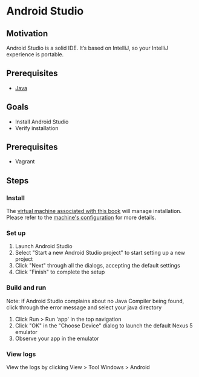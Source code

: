 # Android Studio

## Motivation

Android Studio is a solid IDE. It’s based on IntelliJ, so your IntelliJ experience is portable.

## Prerequisites

* [Java](tools/java_installation.md)

## Goals

* Install Android Studio
* Verify installation

## Prerequisites

* Vagrant

## Steps

### Install

The [virtual machine associated with this book](tools/vagrant.md) will manage installation. Please refer to the [machine's configuration](../Vagrantfile) for more details.

### Set up

1. Launch Android Studio
1. Select "Start a new Android Studio project" to start setting up a new project
1. Click "Next" through all the dialogs, accepting the default settings
1. Click "Finish" to complete the setup

### Build and run

Note: if Android Studio complains about no Java Compiler being found, click through the error message and select your java directory

1. Click Run > Run 'app' in the top navigation
1. Click "OK" in the "Choose Device" dialog to launch the default Nexus 5 emulator
1. Observe your app in the emulator

### View logs

View the logs by clicking View > Tool Windows > Android
